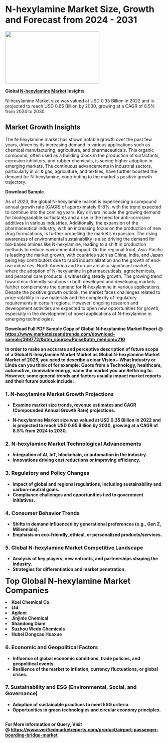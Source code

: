 <H1>N-hexylamine Market Size, Growth and Forecast from 2024 - 2031</H1><img class="aligncenter size-medium wp-image-584254" src="https://thirdeyenews.in/wp-content/uploads/2024/09/Global-Market-Research-300x168.jpeg" alt="" width="300" height="168" /><p><strong>Global&nbsp;<a href="https://www.marketsizeandtrends.com/download-sample/399772/&amp;utm_source=Pulse&amp;utm_medium=210">N-hexylamine Market</a> Insights</strong></p><p>N-hexylamine Market size was valued at USD 0.35 Billion in 2022 and is projected to reach USD 0.65 Billion by 2030, growing at a CAGR of 8.5% from 2024 to 2030.</p><p><h2>Market Growth Insights</h2> <p>The N-hexylamine market has shown notable growth over the past few years, driven by its increasing demand in various applications such as chemical manufacturing, agriculture, and pharmaceuticals. This organic compound, often used as a building block in the production of surfactants, corrosion inhibitors, and rubber chemicals, is seeing higher adoption in emerging markets. The continuous advancements in industrial sectors, particularly in oil & gas, agriculture, and textiles, have further boosted the demand for N-hexylamine, contributing to the market's positive growth trajectory.</p> <p><strong>Download Sample</strong></p> <p>As of 2023, the global N-hexylamine market is experiencing a compound annual growth rate (CAGR) of approximately 6-8%, with the trend expected to continue into the coming years. Key drivers include the growing demand for biodegradable surfactants and a rise in the need for anti-corrosive additives in various industries. Additionally, the expansion of the pharmaceutical industry, with an increasing focus on the production of new drug formulations, is further propelling the market’s expansion. The rising awareness of environmental sustainability is also driving the demand for bio-based amines like N-hexylamine, leading to a shift in production methods to reduce environmental impact. On the regional front, Asia-Pacific is leading the market growth, with countries such as China, India, and Japan being key contributors due to rapid industrialization and the growth of end-use industries. North America and Europe are also significant markets, where the adoption of N-hexylamine in pharmaceuticals, agrochemicals, and personal care products is witnessing steady growth. The growing trend toward eco-friendly solutions in both developed and developing markets further complements the demand for N-hexylamine in various applications. Despite the positive growth outlook, the market faces challenges related to price volatility in raw materials and the complexity of regulatory requirements in certain regions. However, ongoing research and development activities are expected to open new opportunities for growth, especially in the development of novel applications of N-hexylamine in emerging technologies. <p><strong></p><p><span class=""><strong>Download Full PDF Sample Copy of Global N-hexylamine Market Report</strong> @ <a href="https://www.marketsizeandtrends.com/download-sample/399772/&amp;utm_source=Pulse&amp;utm_medium=210" target="_blank">https://www.marketsizeandtrends.com/download-sample/399772/&amp;utm_source=Pulse&amp;utm_medium=210</a></span></p><p>In order to make an accurate and perceptive description of future scope of a Global&nbsp;N-hexylamine Market Market as Global&nbsp;N-hexylamine Market Market of 2025, you need to describe a clear Vision &ndash; What Industry or Linda can you think of for example: Quote from a Technology, healthcare, automotive, renewable energy, name the market you are Reffering to. However, some general trends and factors usually impact market reports and their future outlook include:</p><h3>1.&nbsp;<strong>N-hexylamine Market Growth Projections</strong></h3><ul><li>Examine market size trends, revenue estimates and CAGR (Compounded Annual Growth Rate) projections.</li><li><p>N-hexylamine Market size was valued at USD 0.35 Billion in 2022 and is projected to reach USD 0.65 Billion by 2030, growing at a CAGR of 8.5% from 2024 to 2030.</p></li></ul><h3>2.&nbsp;<strong>N-hexylamine Market Technological Advancements</strong></h3><ul><li>Integration of AI, IoT, blockchain, or automation in the industry.</li><li>Innovations driving cost reductions or improving efficiency.</li></ul><h3>3.&nbsp;<strong>Regulatory and Policy Changes</strong></h3><ul><li>Impact of global and regional regulations, including sustainability and carbon-neutral goals.</li><li>Compliance challenges and opportunities tied to government initiatives.</li></ul><h3>4.&nbsp;<strong>Consumer Behavior Trends</strong></h3><ul><li>Shifts in demand influenced by generational preferences (e.g., Gen Z, Millennials).</li><li>Emphasis on eco-friendly, ethical, or personalized products/services.</li></ul><h3>5.&nbsp;<strong>Global N-hexylamine Market Competitive Landscape</strong></h3><ul><li>Analysis of key players, new entrants, and partnerships shaping the industry.</li><li>Strategies for differentiation and market penetration.</li></ul><p data-pm-slice="1 1 []"><span style="color: inherit; font-family: inherit; font-size: 25px;">Top Global N-hexylamine Market Companies</span></p><div class="" data-test-id=""><p><li>Koei Chemical Co.</li><li> Ltd</li><li> Agilent</li><li> Jinjinle Chemical</li><li> Shandong Diam</li><li> Suzhou Wedo Chemicals</li><li> Hubei Dongcao Huaxue</li></p></div><h3>6.&nbsp;<strong>Economic and Geopolitical Factors</strong></h3><ul><li>Influence of global economic conditions, trade policies, and geopolitical events.</li><li>Resilience of the market to inflation, currency fluctuations, or global crises.</li></ul><h3>7.&nbsp;<strong>Sustainability and ESG (Environmental, Social, and Governance)</strong></h3><ul><li>Adoption of sustainable practices to meet ESG criteria.</li><li>Opportunities in green technologies and circular economy principles.</li></ul><h2><strong style="font-size: 14px;">For More Information or Query, Visit @&nbsp;</strong><a style="background-color: #ffffff; font-size: 14px;" href="https://www.marketsizeandtrends.com/report/n-hexylamine-market/" target="_blank">https://www.verifiedmarketreports.com/product/airport-passenger-boarding-bridge-market</a></h2>
